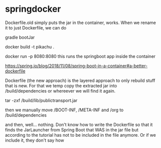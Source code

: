 # springdocker


Dockerfile.old simply puts the jar in the container, works. When we rename it to just Dockerfile, we can do

gradle bootJar

docker build -t pikachu .

docker run -p 8080:8080
this runs the springboot app inside the container




https://spring.io/blog/2018/11/08/spring-boot-in-a-container#a-better-dockerfile

Dockerfile (the new approach) is the layered approach to only rebuild stuff that is new. For that we temp copy the extracted jar into /build/dependencies or whereever we will find it again.

tar -zxf /build/lib/publictransport.jar

then we manually move /BOOT-INF, /META-INF and /org to /build/dependencies

and then, well... nothing. Don't know how to write the Dockerfile so that it finds the JarLauncher from Spring Boot that WAS in the jar file but according to the tutorial has not to be included in the file anymore. Or if we include it, they don't say how
